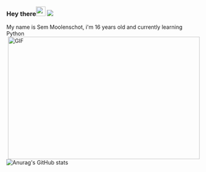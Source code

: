   ### Hey there<img src="https://media.giphy.com/media/hvRJCLFzcasrR4ia7z/giphy.gif" width="25px"> ![](https://komarev.com/ghpvc/?username=semmoolenschot)
  
  My name is Sem Moolenschot, i'm 16 years old and currently learning Python
  <img align="right" alt="GIF" src="https://github.com/abhisheknaiidu/abhisheknaiidu/blob/master/code.gif?raw=true" width="500" height="320" />



![Anurag's GitHub stats](https://github-readme-stats.vercel.app/api?username=semmoolenschot&show_icons=true&theme=radical)
